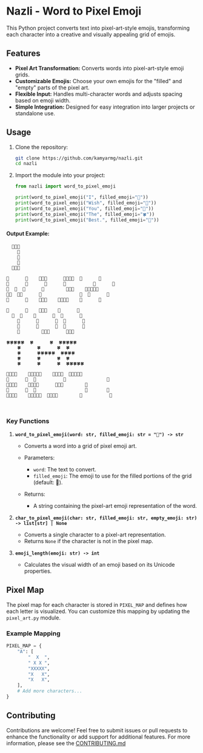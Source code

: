 
# Nazli - Word to Pixel Emoji

This Python project converts text into pixel-art-style emojis, transforming each character into a creative and visually appealing grid of emojis.

## Features

- **Pixel Art Transformation:** Converts words into pixel-art-style emoji grids.
- **Customizable Emojis:** Choose your own emojis for the "filled" and "empty" parts of the pixel art.
- **Flexible Input:** Handles multi-character words and adjusts spacing based on emoji width.
- **Simple Integration:** Designed for easy integration into larger projects or standalone use.

## Usage

1. Clone the repository:
   ```bash
   git clone https://github.com/kamyarmg/nazli.git
   cd nazli
   ```

2. Import the module into your project:
   ```python
   from nazli import word_to_pixel_emoji

   print(word_to_pixel_emoji("I", filled_emoji="🌺"))
   print(word_to_pixel_emoji("Wish", filled_emoji="🌸"))
   print(word_to_pixel_emoji("You", filled_emoji="🧊"))
   print(word_to_pixel_emoji("The", filled_emoji="🍀"))
   print(word_to_pixel_emoji("Best.", filled_emoji="🌟"))
   ```

#### Output Example:
```
  🌺🌺🌺
    🌺
    🌺
    🌺
  🌺🌺🌺

🌸      🌸    🌸🌸🌸      🌸🌸🌸🌸  🌸      🌸
🌸      🌸      🌸      🌸          🌸      🌸
🌸  🌸  🌸      🌸        🌸🌸🌸    🌸🌸🌸🌸🌸
🌸🌸  🌸🌸      🌸              🌸  🌸      🌸
🌸      🌸    🌸🌸🌸    🌸🌸🌸🌸    🌸      🌸

🧊      🧊    🧊🧊🧊    🧊      🧊
  🧊  🧊    🧊      🧊  🧊      🧊
    🧊      🧊      🧊  🧊      🧊
    🧊      🧊      🧊  🧊      🧊
    🧊        🧊🧊🧊      🧊🧊🧊

🍀🍀🍀🍀🍀  🍀      🍀  🍀🍀🍀🍀🍀
    🍀      🍀      🍀  🍀
    🍀      🍀🍀🍀🍀🍀  🍀🍀🍀🍀
    🍀      🍀      🍀  🍀
    🍀      🍀      🍀  🍀🍀🍀🍀🍀

🌟🌟🌟🌟    🌟🌟🌟🌟🌟    🌟🌟🌟🌟  🌟🌟🌟🌟🌟
🌟      🌟  🌟          🌟              ‌ 🌟
🌟🌟🌟🌟    🌟🌟🌟🌟      🌟🌟🌟        🌟
🌟      🌟  🌟                  🌟       🌟
🌟🌟🌟🌟    🌟🌟🌟🌟🌟  🌟🌟🌟🌟        🌟          🌟



```

### Key Functions

1. **`word_to_pixel_emoji(word: str, filled_emoji: str = "🌸") -> str`**
   - Converts a word into a grid of pixel emoji art.
   - Parameters:
     - `word`: The text to convert.
     - `filled_emoji`: The emoji to use for the filled portions of the grid (default: 🌸).

   - Returns:
     - A string containing the pixel-art emoji representation of the word.

2. **`char_to_pixel_emoji(char: str, filled_emoji: str, empty_emoji: str) -> list[str] | None`**
   - Converts a single character to a pixel-art representation.
   - Returns `None` if the character is not in the pixel map.

3. **`emoji_length(emoji: str) -> int`**
   - Calculates the visual width of an emoji based on its Unicode properties.

## Pixel Map

The pixel map for each character is stored in `PIXEL_MAP` and defines how each letter is visualized. You can customize this mapping by updating the `pixel_art.py` module.

### Example Mapping
```python
PIXEL_MAP = {
    "A": [
        "  X  ",
        " X X ",
        "XXXXX",
        "X   X",
        "X   X",
    ],
    # Add more characters...
}
```

## Contributing

Contributions are welcome! Feel free to submit issues or pull requests to enhance the functionality or add support for additional features. For more information, please see the [CONTRIBUTING.md](CONTRIBUTING.md)
